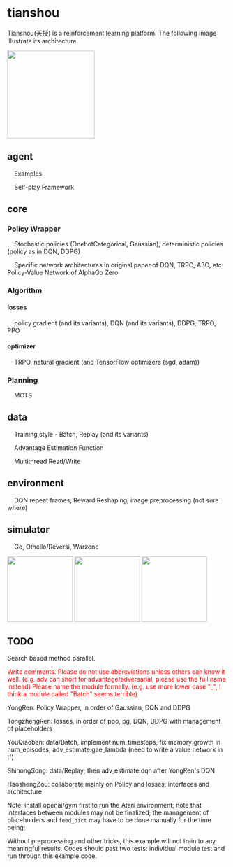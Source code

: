 # tianshou
Tianshou(天授) is a reinforcement learning platform. The following image illustrate its architecture.

<img src="https://github.com/sproblvem/tianshou/blob/master/docs/figures/tianshou_architecture.png" height="200"/>

## agent
&nbsp;&nbsp;&nbsp;&nbsp;Examples

&nbsp;&nbsp;&nbsp;&nbsp;Self-play Framework

## core

### Policy Wrapper
&nbsp;&nbsp;&nbsp;&nbsp;Stochastic policies (OnehotCategorical, Gaussian), deterministic policies (policy as in DQN, DDPG)

&nbsp;&nbsp;&nbsp;&nbsp;Specific network architectures in original paper of DQN, TRPO, A3C, etc. Policy-Value Network of AlphaGo Zero

### Algorithm

#### losses
&nbsp;&nbsp;&nbsp;&nbsp;policy gradient (and its variants), DQN (and its variants), DDPG, TRPO, PPO

#### optimizer
&nbsp;&nbsp;&nbsp;&nbsp;TRPO, natural gradient (and TensorFlow optimizers (sgd, adam))

### Planning
&nbsp;&nbsp;&nbsp;&nbsp;MCTS

## data
&nbsp;&nbsp;&nbsp;&nbsp;Training style - Batch, Replay (and its variants)

&nbsp;&nbsp;&nbsp;&nbsp;Advantage Estimation Function

&nbsp;&nbsp;&nbsp;&nbsp;Multithread Read/Write

## environment
&nbsp;&nbsp;&nbsp;&nbsp;DQN repeat frames, Reward Reshaping, image preprocessing (not sure where)

## simulator
&nbsp;&nbsp;&nbsp;&nbsp;Go, Othello/Reversi, Warzone

<img src="https://github.com/sproblvem/tianshou/blob/master/docs/figures/go.png" height="150"/> <img src="https://github.com/sproblvem/tianshou/blob/master/docs/figures/reversi.jpg" height="150"/> <img src="https://github.com/sproblvem/tianshou/blob/master/docs/figures/warzone.jpg" height="150"/>

## TODO
Search based method parallel.

<font color=Red> Write comments. Please do not use abbreviations unless others can know it well. (e.g. adv can short for advantage/adversarial, please use the full name instead) </font>
<font color=Red> Please name the module formally. (e.g. use more lower case "_", I think a module called "Batch" seems terrible)</font>

YongRen: Policy Wrapper, in order of Gaussian, DQN and DDPG

TongzhengRen: losses, in order of ppo, pg, DQN, DDPG with management of placeholders

YouQiaoben: data/Batch, implement num_timesteps, fix memory growth in num_episodes; adv_estimate.gae_lambda (need to write a value network in tf)

ShihongSong: data/Replay; then adv_estimate.dqn after YongRen's DQN

HaoshengZou: collaborate mainly on Policy and losses; interfaces and architecture

Note: install openai/gym first to run the Atari environment; note that interfaces between modules may not be finalized; the management of placeholders and `feed_dict` may have to be done manually for the time being;

Without preprocessing and other tricks, this example will not train to any meaningful results. Codes should past two tests: individual module test and run through this example code.